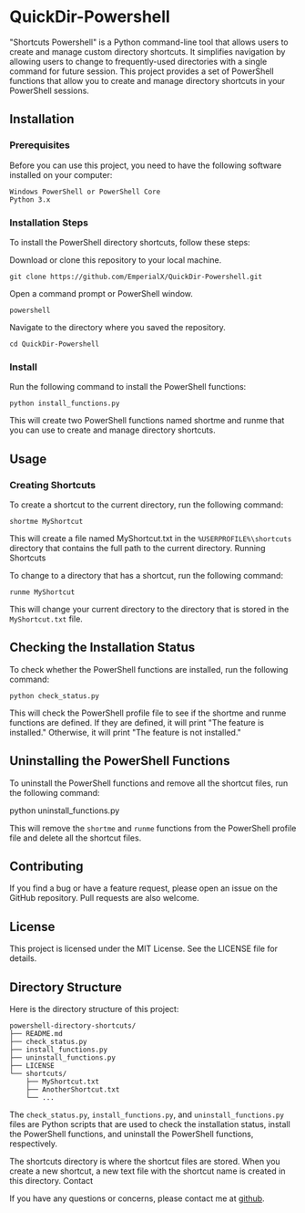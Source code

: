 # QuickDir-Powershell
"Shortcuts Powershell" is a Python command-line tool that allows users to create and manage custom directory shortcuts. It simplifies navigation by allowing users to change to frequently-used directories with a single command for future session.
This project provides a set of PowerShell functions that allow you to create and manage directory shortcuts in your PowerShell sessions.

## Installation
### Prerequisites


Before you can use this project, you need to have the following software installed on your computer:
```
Windows PowerShell or PowerShell Core
Python 3.x

```


### Installation Steps

To install the PowerShell directory shortcuts, follow these steps:

Download or clone this repository to your local machine.
```
git clone https://github.com/EmperialX/QuickDir-Powershell.git

```

Open a command prompt or PowerShell window.
```
powershell

```

Navigate to the directory where you saved the repository.
```
cd QuickDir-Powershell

```

### Install
Run the following command to install the PowerShell functions:
```
python install_functions.py

```
This will create two PowerShell functions named shortme and runme that you can use to create and manage directory shortcuts.



## Usage

### Creating Shortcuts

To create a shortcut to the current directory, run the following command:
```
shortme MyShortcut

```

This will create a file named MyShortcut.txt in the `%USERPROFILE%\shortcuts` directory that contains the full path to the current directory.
Running Shortcuts


To change to a directory that has a shortcut, run the following command:
```
runme MyShortcut

```


This will change your current directory to the directory that is stored in the `MyShortcut.txt` file.

##  Checking the Installation Status

To check whether the PowerShell functions are installed, run the following command:
```
python check_status.py

```


This will check the PowerShell profile file to see if the shortme and runme functions are defined. If they are defined, it will print "The feature is installed." Otherwise, it will print "The feature is not installed."


## Uninstalling the PowerShell Functions

To uninstall the PowerShell functions and remove all the shortcut files, run the following command:

python uninstall_functions.py

This will remove the `shortme` and `runme` functions from the PowerShell profile file and delete all the shortcut files.
## Contributing

If you find a bug or have a feature request, please open an issue on the GitHub repository. Pull requests are also welcome.
## License

This project is licensed under the MIT License. See the LICENSE file for details.
## Directory Structure

Here is the directory structure of this project:
```
powershell-directory-shortcuts/
├── README.md
├── check_status.py
├── install_functions.py
├── uninstall_functions.py
├── LICENSE
└── shortcuts/
    ├── MyShortcut.txt
    ├── AnotherShortcut.txt
    └── ...

```


The `check_status.py`, `install_functions.py`, and `uninstall_functions.py` files are Python scripts that are used to check the installation status, install the PowerShell functions, and uninstall the PowerShell functions, respectively.

The shortcuts directory is where the shortcut files are stored. When you create a new shortcut, a new text file with the shortcut name is created in this directory.
Contact

If you have any questions or concerns, please contact me at [github](https://github.com/EmperialX).
